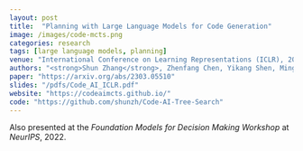 ```yaml
---
layout: post
title:  "Planning with Large Language Models for Code Generation"
image: /images/code-mcts.png
categories: research
tags: [large language models, planning]
venue: "International Conference on Learning Representations (ICLR), 2023"
authors: "<strong>Shun Zhang</strong>, Zhenfang Chen, Yikang Shen, Mingyu Ding, Joshua B. Tenenbaum, and Chuang Gan"
paper: "https://arxiv.org/abs/2303.05510"
slides: "/pdfs/Code_AI_ICLR.pdf"
website: "https://codeaimcts.github.io/"
code: "https://github.com/shunzh/Code-AI-Tree-Search"
---
```

Also presented at the _Foundation Models for Decision Making Workshop_ at _NeurIPS_, 2022.
